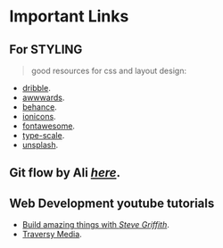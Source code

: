 # Important Links
## For STYLING
> good resources for css and layout design:
- <a href="https://dribbble.com" target=_blank>dribble</a>.
- <a href="https://www.awwwards.com" target=_blank>awwwards</a>.
- <a href="https://www.behance.net" target=_blank>behance</a>.
- <a href="https://ionicons.com" target=_blank>ionicons</a>.
- <a href="https://fontawesome.com">fontawesome</a>.
- <a href="https://type-scale.com" target=_blank>type-scale</a>.
- <a href="https://unsplash.com" target=_blank>unsplash</a>.


## Git flow by Ali <a href="https://gist.github.com/ali-7/ba88624ae3101bc1a6d18d46d987a841#file-gitflow-md" target=_blank>_here_</a>.

## Web Development youtube tutorials
- <a href="https://www.youtube.com/channel/UCTBGXCJHORQjivtgtMsmkAQ" target=_blank>Build amazing things with _Steve Griffith_</a>.
- <a href= "https://www.youtube.com/user/TechGuyWeb">Traversy Media</a>.

